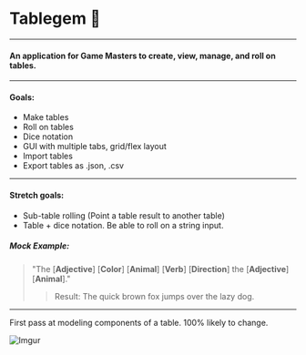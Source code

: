 # **Tablegem** :gem:
---
#### An application for Game Masters to create, view, manage, and roll on tables.
---
#### Goals:
- Make tables
- Roll on tables
- Dice notation
- GUI with multiple tabs, grid/flex layout
- Import tables
- Export tables as .json, .csv
---
#### Stretch goals:
- Sub-table rolling (Point a table result to another table)
- Table + dice notation.  Be able to roll on a string input.

##### Mock Example:

>"The [**Adjective**] [**Color**] [**Animal**] [**Verb**] [**Direction**] the [**Adjective**] [**Animal**]."
>>Result: The quick brown fox jumps over the lazy dog.
---

First pass at modeling components of a table.  100% likely to change.

![Imgur](https://i.imgur.com/9ZzWMzK.png)
